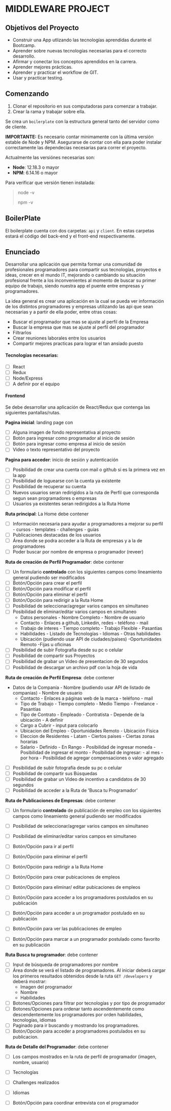 # MIDDLEWARE PROJECT 

## Objetivos del Proyecto

- Construir una App utlizando las tecnologías aprendidas durante el Bootcamp.
- Aprender sobre nuevas tecnologías necesarias para el correcto desarrollo.
- Afirmar y conectar los conceptos aprendidos en la carrera.
- Aprender mejores prácticas.
- Aprender y practicar el workflow de GIT.
- Usar y practicar testing.

## Comenzando

1. Clonar el repositorio en sus computadoras para comenzar a trabajar.
2. Crear la rama y trabajar sobre ella.

Se crea un `boilerplate` con la estructura general tanto del servidor como de cliente.

__IMPORTANTE:__ Es necesario contar minimamente con la última versión estable de Node y NPM. Asegurarse de contar con ella para poder instalar correctamente las dependecias necesarias para correr el proyecto.

Actualmente las versiónes necesarias son:

 * __Node__: 12.18.3 o mayor
 * __NPM__: 6.14.16 o mayor

Para verificar que versión tienen instalada:

> node -v
>
> npm -v

## BoilerPlate

El boilerplate cuenta con dos carpetas: `api` y `client`. En estas carpetas estará el código del back-end y el front-end respectivamente.

## Enunciado

Desarrollar una aplicación que permita formar una comunidad de profesionales programadores para compartir sus tecnologías, proyectos e ideas, crecer en el mundo IT, mejorando o cambiando su situación profesional frente a los inconvenientes al momento de buscar su primer equipo de trabajo, siendo nuestra app el puente entre empresas y programadores.

La idea general es crear una aplicación en la cual se pueda ver información de los distintos programadores y empresas utilizando las api que sean necesarias y a partir de ella poder, entre otras cosas:

  - Buscar el programador que mas se ajuste al perfil de la Empresa
  - Buscar la empresa que mas se ajuste al perfil del programador
  - Filtrarlos
  - Crear reuniones laborales entre los usuarios
  - Compartir mejores practicas para lograr el tan ansiado puesto

  #### Tecnologías necesarias:
- [ ] React
- [ ] Redux
- [ ] Node/Express
- [ ] A definir por el equipo

#### Frontend

Se debe desarrollar una aplicación de React/Redux que contenga las siguientes pantallas/rutas.

__Pagina inicial__: landing page con
- [ ] Alguna imagen de fondo representativa al proyecto
- [ ] Botón para ingresar como programador al inicio de sesión
- [ ] Botón para ingresar como empresa al inicio de sesión
- [ ] Video o texto representativo del proyecto

__Pagina para acceder__: inicio de sesión y autenticación
- [ ] Posibilidad de crear una cuenta con mail o github si es la primera vez en la app
- [ ] Posibilidad de loguearse con la cuenta ya existente
- [ ] Posibilidad de recuperar su cuenta
- [ ] Nuevos usuarios seran redirigidos a la ruta de Perfil que corresponda segun sean programadores o empresas
- [ ] Usuarios ya existentes seran redirigidos a la Ruta Home

__Ruta principal__: La Home debe contener
- [ ] Información necesaria para ayudar a programadores a mejorar su perfil
        - cursos
        - templates
        - challenges
        - guías
- [ ] Publicaciones destacadas de los usuarios
- [ ] Área donde se podra acceder a la Ruta de empresas y a la de programadores
- [ ] Poder buscar por nombre de empresa o programador (reveer) 

__Ruta de creación de Perfil Programador__: debe contener
- [ ] Un formulario __controlado__ con los siguientes campos como lineamiento general pudiendo ser modificados
- [ ] Botón/Opción para crear el perfil
- [ ] Botón/Opción para modificar el perfil
- [ ] Botón/Opción para eliminar el perfil
- [ ] Botón/Opción para redirigir a la Ruta Home
- [ ] Posibilidad de seleccionar/agregar varios campos en simultaneo
- [ ] Posibilidad de eliminar/editar varios campos en simultaneo
  - Datos personales
        - Nombre Completo
        - Nombre de usuario 
  - Contacto
        - Enlaces a github, Linkedin, redes
        - teléfono
        - mail 
  - Trabajo de interes
        - Tiempo completo
        - Trabajo Flexible
        - Pasantías
  - Habilidades
        - Listado de Tecnologías
        - Idiomas
        - Otras habilidades
  - Ubicación (pudiendo usar API de ciudades/paises)
        -Oportunidades Remoto
        -Fijas u oficinas
- [ ] Posibilidad de subir Fotografia desde su pc o celular
- [ ] Posibilidad de compartir sus Proyectos
- [ ] Posibilidad de grabar un Video de presentacion de 30 segundos
- [ ] Posibilidad de descargar un archivo pdf con la hoja de vida

__Ruta de creación de Perfil Empresa__: debe contener
- Datos de la Companía
        - Nombre (pudiendo usar API de listado de companias)
        - Nombre de usuario 
  - Contacto
        - Enlaces a páginas web de la marca
        - teléfono
        - mail 
  - Tipo de Trabajo
        - Tiempo completo
        - Medio Tiempo
        - Freelance
        - Pasantías
  - Tipo de Contrato
        - Empleado
        - Contratista
        - Depende de la ubicación
        - A definir       
  - Cargo a Cubrir
        - input para colocarlo
  - Ubicacion del Empleo
        - Oportunidades Remoto
        - Ubicación Física
  - Eleccion de Residentes
        - Latam
        - Ciertos paises
        - Ciertas zonas horarias
  - Salario
        - Definido
        - En Rango
        - Posibilidad de ingresar moneda
        - Posibilidad de ingresar el monto
        - Posibilidad de ingresar:
            - al mes
            - por hora
        - Posibilidad de agregar compensaciones o valor agregado
- [ ] Posibilidad de subir fotografía desde su pc o celular
- [ ] Posibilidad de compartir sus Búsquedas
- [ ] Posibilidad de grabar un Video de incentivo a candidatos de 30 segundos
- [ ] Posibilidad de acceder a la Ruta de 'Busca tu Programador'

__Ruta de Publicaciones de Empresas__: debe contener
- [ ] Un formulario __controlado__ de publicación de empleo con los siguientes campos como lineamiento general pudiendo ser modificados
- [ ] Posibilidad de seleccionar/agregar varios campos en simultaneo 
- [ ] Posibilidad de eliminar/editar varios campos en simultaneo 
- [ ] Botón/Opción para ir al perfil
- [ ] Botón/Opción para eliminar el perfil
- [ ] Botón/Opción para redirigir a la Ruta Home
- [ ] Botón/Opción para crear pubicaciones de empleos
- [ ] Botón/Opción para eliminar/ editar pubicaciones de empleos
- [ ] Botón/Opción para acceder a los programadores postulados en su publicación
- [ ] Botón/Opción para acceder a un programador postulado en su publicación
- [ ] Botón/Opción para ver las publicaciones de empleo
- [ ] Botón/Opción para marcar a un programador postulado como favorito en su publicación
  

__Ruta Busca tu programador__: debe contener

- [ ] Input de búsqueda de programadores por nombre
- [ ] Área donde se verá el listado de programadores. Al iniciar deberá cargar los primeros resultados obtenidos desde la ruta `GET /developers` y deberá mostrar:
  - Imagen del programador
  - Nombre
  - Habilidades 
- [ ] Botones/Opciones para filtrar por tecnologías y por tipo de programador
- [ ] Botones/Opciones para ordenar tanto ascendentemente como descendentemente los programadores por orden habilidades, tecnologías, idiomas
- [ ] Paginado para ir buscando y mostrando los programadores.
- [ ] Botón/Opción para acceder a programadores postulados en su publicacion.

__Ruta de Detalle del Programador__: debe contener
- [ ] Los campos mostrados en la ruta de perfil de programador (imagen, nombre, usuario)
- [ ] Tecnologías
- [ ] Challenges realizados
- [ ] Idiomas
- [ ] Botón/Opción para coordinar entrevista con el programador





